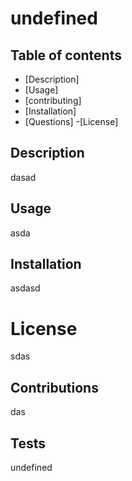 
  
  # undefined

  ## Table of contents
  - [Description]
  - [Usage]
  - [contributing]
  - [Installation]
  - [Questions]
  -[License]
  
  ## Description
  dasad
  
  ## Usage
  asda
  
  ## Installation
  asdasd
  
  # License
  sdas
  
  ## Contributions
  das
  
  ## Tests
  undefined